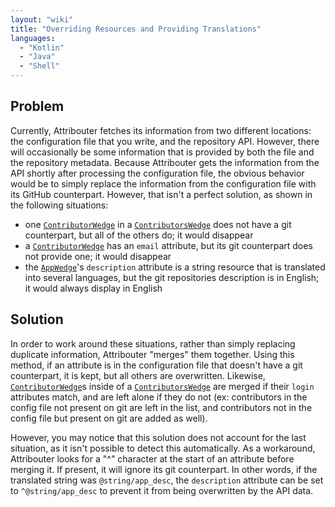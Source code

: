 ```yaml
---
layout: "wiki"
title: "Overriding Resources and Providing Translations"
languages: 
  - "Kotlin"
  - "Java"
  - "Shell"
---
```


## Problem

Currently, Attribouter fetches its information from two different locations: the configuration file that you write, and the repository API. However, there will occasionally be some information that is provided by both the file and the repository metadata. Because Attribouter gets the information from the API shortly after processing the configuration file, the obvious behavior would be to simply replace the information from the configuration file with its GitHub counterpart. However, that isn't a perfect solution, as shown in the following situations:

- one [`ContributorWedge`](ContributorWedge) in a [`ContributorsWedge`](ContributorsWedge) does not have a git counterpart, but all of the others do; it would disappear
- a [`ContributorWedge`](ContributorWedge) has an `email` attribute, but its git counterpart does not provide one; it would disappear
- the [`AppWedge`](AppWedge)'s `description` attribute is a string resource that is translated into several languages, but the git repositories description is in English; it would always display in English

## Solution

In order to work around these situations, rather than simply replacing duplicate information, Attribouter "merges" them together. Using this method, if an attribute is in the configuration file that doesn't have a git counterpart, it is kept, but all others are overwritten. Likewise, [`ContributorWedge`](ContributorWedge)s inside of a [`ContributorsWedge`](ContributorsWedge) are merged if their `login` attributes match, and are left alone if they do not (ex: contributors in the config file not present on git are left in the list, and contributors not in the config file but present on git are added as well).

However, you may notice that this solution does not account for the last situation, as it isn't possible to detect this automatically. As a workaround, Attribouter looks for a "^" character at the start of an attribute before merging it. If present, it will ignore its git counterpart. In other words, if the translated string was `@string/app_desc`, the `description` attribute can be set to `^@string/app_desc` to prevent it from being overwritten by the API data.